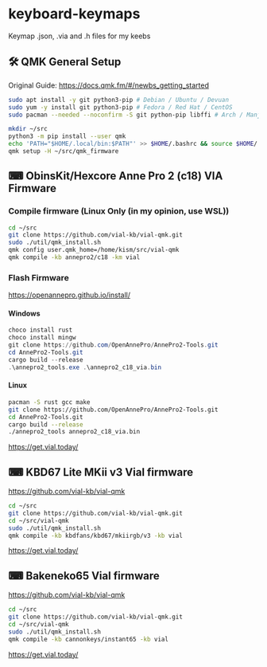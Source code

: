 # keyboard-keymaps

Keymap .json, .via and .h files for my keebs

## 🛠️ QMK General Setup

Original Guide: <https://docs.qmk.fm/#/newbs_getting_started>

```bash
sudo apt install -y git python3-pip # Debian / Ubuntu / Devuan
sudo yum -y install git python3-pip # Fedora / Red Hat / CentOS
sudo pacman --needed --noconfirm -S git python-pip libffi # Arch / Manjaro
```

```bash
mkdir ~/src
python3 -m pip install --user qmk
echo 'PATH="$HOME/.local/bin:$PATH"' >> $HOME/.bashrc && source $HOME/.bashrc
qmk setup -H ~/src/qmk_firmware
```

## ⌨ ObinsKit/Hexcore Anne Pro 2 (c18) VIA Firmware

### Compile firmware (Linux Only (in my opinion, use WSL))

```bash
cd ~/src
git clone https://github.com/vial-kb/vial-qmk.git
sudo ./util/qmk_install.sh
qmk config user.qmk_home=/home/kism/src/vial-qmk
qmk compile -kb annepro2/c18 -km vial
```

### Flash Firmware

<https://openannepro.github.io/install/>

#### Windows

```powershell
choco install rust
choco install mingw
git clone https://github.com/OpenAnnePro/AnnePro2-Tools.git
cd AnnePro2-Tools.git
cargo build --release
.\annepro2_tools.exe .\annepro2_c18_via.bin
```

#### Linux

```bash
pacman -S rust gcc make
git clone https://github.com/OpenAnnePro/AnnePro2-Tools.git
cd AnnePro2-Tools.git
cargo build --release
./annepro2_tools annepro2_c18_via.bin
```

<https://get.vial.today/>

## ⌨ KBD67 Lite MKii v3 Vial firmware

<https://github.com/vial-kb/vial-qmk>

```bash
cd ~/src
git clone https://github.com/vial-kb/vial-qmk.git
cd ~/src/vial-qmk
sudo ./util/qmk_install.sh
qmk compile -kb kbdfans/kbd67/mkiirgb/v3 -kb vial
```

<https://get.vial.today/>


## ⌨ Bakeneko65 Vial firmware

<https://github.com/vial-kb/vial-qmk>

```bash
cd ~/src
git clone https://github.com/vial-kb/vial-qmk.git
cd ~/src/vial-qmk
sudo ./util/qmk_install.sh
qmk compile -kb cannonkeys/instant65 -kb vial
```

<https://get.vial.today/>
